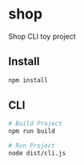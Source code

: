 # shop

Shop CLI toy project

## Install

```bash
npm install
```

## CLI

```bash
# Build Project
npm run build

# Run Project
node dist/cli.js
```
